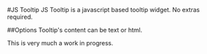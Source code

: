 #JS Tooltip
JS Tooltip is a javascript based tooltip widget. No extras required.

##Options
Tooltip's content can be text or html.

This is very much a work in progress.